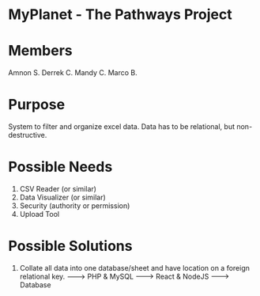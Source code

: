 # MyPlanet - The Pathways Project

# Members
Amnon S.
Derrek C.
Mandy C.
Marco B.

# Purpose
System to filter and organize excel data. Data has to be relational, but non-destructive.

# Possible Needs
1. CSV Reader (or similar)
2. Data Visualizer (or similar)
3. Security (authority or permission)
4. Upload Tool

# Possible Solutions
1. Collate all data into one database/sheet and have location on a foreign relational key.
 ---> PHP & MySQL
 ---> React & NodeJS
 ---> Database

